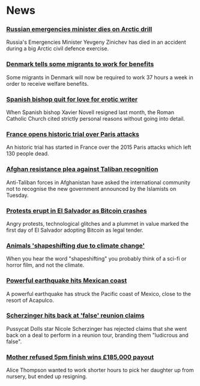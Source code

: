# News
### [Russian emergencies minister dies on Arctic drill](https://www.bbc.com/news/58486791)
Russia's Emergencies Minister Yevgeny Zinichev has died in an accident during a big Arctic civil defence exercise.
### [Denmark tells some migrants to work for benefits](https://www.bbc.com/news/world-europe-58484953)
Some migrants in Denmark will now be required to work 37 hours a week in order to receive welfare benefits.
### [Spanish bishop quit for love for erotic writer](https://www.bbc.com/news/58486790)
When Spanish bishop Xavier Novell resigned last month, the Roman Catholic Church cited strictly personal reasons without going into detail.
### [France opens historic trial over Paris attacks](https://www.bbc.com/news/world-europe-58486391)
An historic trial has started in France over the 2015 Paris attacks which left 130 people dead.
### [Afghan resistance plea against Taliban recognition](https://www.bbc.com/news/world-asia-58484155)
Anti-Taliban forces in Afghanistan have asked the international community not to recognise the new government announced by the Islamists on Tuesday.
### [Protests erupt in El Salvador as Bitcoin crashes](https://www.bbc.com/news/business-58459098)
Angry protests, technological glitches and a plummet in value marked the first day of El Salvador adopting Bitcoin as legal tender.
### [Animals 'shapeshifting due to climate change'](https://www.bbc.com/news/newsbeat-58487050)
When you hear the word "shapeshifting" you probably think of a sci-fi or horror film, and not the climate.
### [Powerful earthquake hits Mexican coast](https://www.bbc.com/news/world-latin-america-58484951)
A powerful earthquake has struck the Pacific coast of Mexico, close to the resort of Acapulco. 
### [Scherzinger hits back at 'false' reunion claims](https://www.bbc.com/news/entertainment-arts-58485063)
Pussycat Dolls star Nicole Scherzinger has rejected claims that she went back on a deal to perform in a reunion tour, branding them "ludicrous and false".
### [Mother refused 5pm finish wins £185,000 payout](https://www.bbc.com/news/business-58473802)
Alice Thompson wanted to work shorter hours to pick her daughter up from nursery, but ended up resigning.
